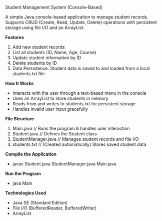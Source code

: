 ﻿Student Management System (Console-Based) 

A simple Java console-based application to manage student records. Supports CRUD (Create, Read, Update, Delete) operations with persistent storage using file I/O and an ArrayList. 

**Features** 

1. Add new student records 
1. List all students (ID, Name, Age, Course) 
1. Update student information by ID 
1. Delete students by ID 
1. Data Persistence: Student data is saved to and loaded from a local students.txt file

**How It Works** 

- Interacts with the user through a text-based menu in the console
- Uses an ArrayList to store students in memory
- Reads from and writes to students.txt for persistent storage
- Handles invalid user input gracefully 

**File Structure** 

1. Main.java // Runs the program & handles user interaction
1. Student.java // Defines the Student class
1. StudentManager.java // Manages student records and file I/O
1. students.txt // (Created automatically) Stores saved student data

**Compile the Application** 

- javac Student.java StudentManager.java Main.java

**Run the Program** 

- java Main 

**Technologies Used** 

- Java SE (Standard Edition) 
- File I/O (BufferedReader, BufferedWriter) 
- ArrayList 
